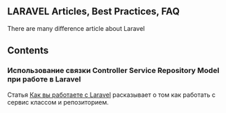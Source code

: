 ## LARAVEL Articles, Best Practices, FAQ
There are many difference article about Laravel

## Contents

### **Использование связки Controller Service Repository Model при работе в Laravel**

Статья [Как вы работаете с Laravel](https://habr.com/ru/post/350778/ "Использование связки Controller Service Repository Model в  Laravel") расказывает о том как работать с сервис классом и репозиторием.